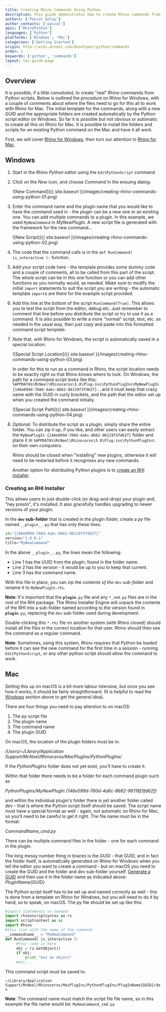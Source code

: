 ```yaml
---
title: Creating Rhino Commands Using Python
description: This guide demonstrates how to create Rhino commands from Python scripts.
authors: ['Pascal Golay']
author_contacts: ['pascal']
apis: ['RhinoPython']
languages: ['Python']
platforms: ['Windows', 'Mac']
categories: ['Getting Started']
origin: http://wiki.mcneel.com/developer/python/commands
order: 1
keywords: ['python', 'commands']
layout: toc-guide-page
---
```


 
## Overview

It is possible, if a little convoluted, to create "real" Rhino commands from Python scripts.  Below is outlined the procedure on Rhino for Windows, with a couple of comments about where the files need to go for this all to work with Rhino for Mac.  The initial template for the commands, along with a new GUID and the appropriate folders are created automatically by the Python script editor on Windows.  So far it is possible but not obvious or automatic to create all this on Rhino for Mac.  It is possible to install the folders and scripts for an existing Python command on the Mac and have it all work.

First, we will cover [Rhino for Windows](#windows), then turn our attention to [Rhino for Mac](#mac).

## Windows

1. Start in the *Rhino Python editor* using the `EditPythonScript` command.
1. Click on the *New* icon, and choose *Command* in the ensuing dialog.

   ![New Command]({{ site.baseurl }}/images/creating-rhino-commands-using-python-01.png)

1. Enter the command name and the plugin name that you would like to have the command used in - the plugin can be a new one or an existing one.  You can add multiple commands to a plugin.  In this example, we used `MyNewCommand` in *MyNewPlugIn*.  A new script file is generated with the framework for the new command...

   ![New Script]({{ site.baseurl }}/images/creating-rhino-commands-using-python-02.png)

1. The code that the command calls is in the `def RunCommand( is_interactive ):` function.
1. Add your script code here - the template provides some dummy code and a couple of comments, all to be called from this part of the script.  The whole script can be in this one function or you can add other functions as you normally would, as needed.  Make sure to modify the initial `import` statements to suit the script you are writing - the automatic template `import`s are there for the example script provided.
1. Add this line at the bottom of the script `RunCommand(True)`.  This allows you to test the script from the editor, debug etc.  Just remember to comment that line before you distribute the script or try to use it as a command.  It is also possible to write a more "normal" script, test, etc. as needed in the usual way, then just copy and paste into this formatted command script template.
1. Note that, with Rhino for Windows, the script is automatically saved in a special location:

   ![Special Script Location]({{ site.baseurl }}/images/creating-rhino-commands-using-python-03.png)

   In order for this to run as a command in Rhino, the script location needs to be exactly right so that Rhino knows where to look.  On Windows, the path for a command script looks like this: `%APPDATA%\McNeel\Rhinoceros\5.0\Plug-ins\PythonPlugIns\MyNewPlugIn {146e099d-760d-4a6c-8662-96119f3fd62f}` ...and it must keep that crazy name with the GUID in curly brackets, and the path that the editor set up when you created the command initially.

   ![Special Script Path]({{ site.baseurl }}/images/creating-rhino-commands-using-python-04.png)

1. _Optional_: To distribute the script as a plugin, simply share the entire folder. You can zip it up, if you like, and other users can easily extract the `MyNewPlugIn {146e099d-760d-4a6c-8662-96119f3fd62f}` folder and place it in `%APPDATA%\McNeel\Rhinoceros\5.0\Plug-ins\PythonPlugIns\` on their own computers.

   Rhino should be closed when "installing" new plugins, otherwise it will need to be restarted before it recognises any new commands.

   Another option for distributing Python plugins is to [create an RHI installer](#creating-an-rhi-installer).

### Creating an RHI Installer

This allows users to just double-click (or drag-and-drop) your plugin and, "hey presto", it's installed. It also gracefully handles upgrading to newer versions of your plugin.

In the **`dev` sub-folder** that is created in the plugin folder, create a *py* file named `__plugin__.py` that has only these lines:

```py
id="{146e099d-760d-4a6c-8662-96119f3fd62f}"
version="1.0.0.1"
title="MyNewCommand"
```

In the above `__plugin__.py`, the lines mean the following:

- Line 1 has the UUID from the plugin, found in the folder name.
- Line 2 has the version - it would be up to you to keep that current.
- Line 3 has the command name.

With this file in place, you can zip the *contents of the `dev` sub-folder* and rename it to `MyNewPlugIn.rhi`.

<div class="alert alert-info">

<strong>Note</strong>: It's important that the <code>__plugin__.py</code> file and any <code>*_cmd.py</code> files are in the root of the RHI package. The Rhino Installer Engine will unpack the contents of the RHI into a sub-folder named according to the version found in <code>__plugin__.py</code>, replacing the <code>dev</code> sub-folder used during development.

</div>

Double-clicking this `*.rhi` file on another system (with Rhino closed) should install all the files in the correct location for that user.  Rhino should then see the command as a regular command.

<div class="alert alert-info">

<strong>Note</strong>: Sometimes, using this system, Rhino requires that Python be loaded before it can see the new command for the first time in a session - running <code>EditPythonScript</code>, or any other python script should allow the command to work.

</div>

## Mac

Setting this up on macOS is a bit more labour intensive, but once you see how it works, it should be fairly straightforward. (It is helpful to read the [Windows](#windows) section above to get the general idea).  

There are four things you need to pay attention to on macOS:

1. The py script file
1. The plugin name
1. The command name
1. The plugin GUID

On macOS, the location of the plugin folders must be in:

*/Users/~/Library/Application Support/McNeel/Rhinoceros/MacPlugIns/PythonPlugIns/*

If the *PythonPlugIns* folder does not yet exist, you'll have to create it.

Within that folder there needs to be a folder for each command plugin such as

*PythonPlugIns/MyNewPlugIn {146e099d-760d-4a6c-8662-96119f3fd62f}*

and within the individual plugin's folder there is yet another folder called *dev* - that is where the Python script itself should be saved.  The script name must have a special format as well - again, not automatic on Rhino for Mac, so you'll need to be careful to get it right.  The file name must be in the format:

*CommandName_cmd.py*

There can be multiple command files in the folder - one for each command in the plugin.

The long messy number thing in braces is the GUID - that GUID, and in fact the folder itself, is automatically generated on Rhino for Windows when you tell the editor you want to create a command - but on macOS you need to create the GUID and the folder and *dev* sub-folder yourself.  [Generate a GUID](https://www.guidgenerator.com/online-guid-generator.aspx) and then use it in the folder name as indicated above: *PlugInName{GUID}*

The Python script itself has to be set up and named correctly as well - this is done from a template on Rhino for Windows, but you will need to do it by hand, so to speak, on macOS.  The *py* file should be set up like this:

```py
#import statements as needed:
import rhinoscriptsyntax as rs
import scriptcontext as sc
import Rhino
#this line with the name of the command:
__commandname__ = "MyNewCommand"
def RunCommand( is_interactive ):
     #Your code in here
     obj = rs.GetObject()
     if obj:
         print "Got an object"
     #etc...
```

This command script must be saved to:

`~/Library/Application Support/McNeel/Rhinoceros/MacPlugIns/PythonPlugIns/PlugInName{GUID}/dev`

<div class="alert alert-info">

<strong>Note</strong>: The command name must match the script file file name, so in this example the file name would be: <code>MyNewCommand_cmd.py</code>

</div>
